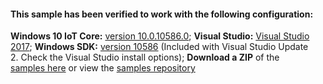 <div class="card" style="padding:8px; ">
  <h4><b>This sample has been verified to work with the following configuration:</b></h4>
  <div><b>Windows 10 IoT Core:</b> <a href="http://go.microsoft.com/fwlink/?LinkId=715696">version 10.0.10586.0</a>; <b>Visual Studio:</b> <a href="https://go.microsoft.com/fwlink/?linkid=845271">Visual Studio 2017</a>; <b>Windows SDK:</b> <a href="http://go.microsoft.com/fwlink/?LinkId=715693">version 10586</a> (Included with Visual Studio Update 2. Check the Visual Studio install options); <b>Download a ZIP</b> of the <a href="https://github.com/ms-iot/samples/archive/develop.zip">samples here</a> or view the <a href="https://github.com/ms-iot/samples">samples repository</a></div>
</div>
